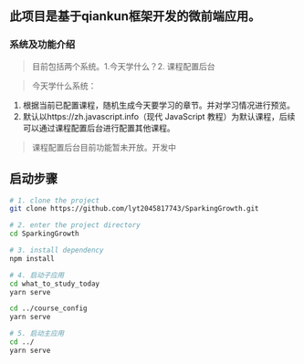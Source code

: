 ## 此项目是基于qiankun框架开发的微前端应用。

### 系统及功能介绍
> 目前包括两个系统。1.今天学什么？2. 课程配置后台

> 今天学什么系统：
1. 根据当前已配置课程，随机生成今天要学习的章节。并对学习情况进行预览。
2. 默认以https://zh.javascript.info（现代 JavaScript 教程）为默认课程，后续可以通过课程配置后台进行配置其他课程。

> 课程配置后台目前功能暂未开放。开发中

## 启动步骤
```bash
# 1. clone the project
git clone https://github.com/lyt2045817743/SparkingGrowth.git

# 2. enter the project directory
cd SparkingGrowth

# 3. install dependency
npm install

# 4. 启动子应用
cd what_to_study_today
yarn serve

cd ../course_config
yarn serve

# 5. 启动主应用
cd ../
yarn serve
```